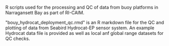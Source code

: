 
R scripts used for the processing and QC of data from buoy platforms in Narragansett Bay as part of RI-CAIM. 

"bouy_hydrocat_deployment_qc.rmd" is an R markdown file for the QC and plotting of data from Seabird Hydrocat-EP sensor system. An example Hydrocat data file is provided as well as local anf global range datasets for QC checks. 
